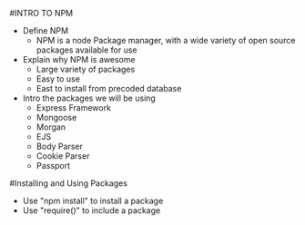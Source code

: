 #INTRO TO NPM

* Define NPM
  * NPM is a node Package manager, with a wide variety of open source packages available for use
* Explain why NPM is awesome
  * Large variety of packages
  * Easy to use
  * East to install from precoded database
* Intro the packages we will be using
  * Express Framework
  * Mongoose
  * Morgan
  * EJS
  * Body Parser
  * Cookie Parser
  * Passport
 


#Installing and Using Packages

* Use "npm install" to install a package
* Use "require()" to include a package